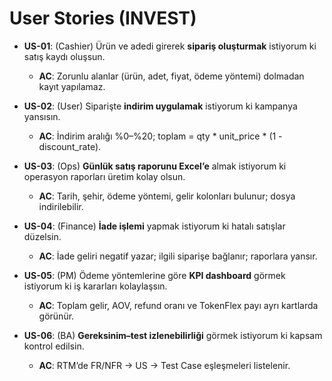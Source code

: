 # User Stories (INVEST)

- **US-01**: (Cashier) Ürün ve adedi girerek **sipariş oluşturmak** istiyorum ki satış kaydı oluşsun.
  - **AC**: Zorunlu alanlar (ürün, adet, fiyat, ödeme yöntemi) dolmadan kayıt yapılamaz.

- **US-02**: (User) Siparişte **indirim uygulamak** istiyorum ki kampanya yansısın.
  - **AC**: İndirim aralığı %0–%20; toplam = qty * unit_price * (1 - discount_rate).

- **US-03**: (Ops) **Günlük satış raporunu Excel’e** almak istiyorum ki operasyon raporları üretim kolay olsun.
  - **AC**: Tarih, şehir, ödeme yöntemi, gelir kolonları bulunur; dosya indirilebilir.

- **US-04**: (Finance) **İade işlemi** yapmak istiyorum ki hatalı satışlar düzelsin.
  - **AC**: İade geliri negatif yazar; ilgili siparişe bağlanır; raporlara yansır.

- **US-05**: (PM) Ödeme yöntemlerine göre **KPI dashboard** görmek istiyorum ki iş kararları kolaylaşsın.
  - **AC**: Toplam gelir, AOV, refund oranı ve TokenFlex payı ayrı kartlarda görünür.

- **US-06**: (BA) **Gereksinim–test izlenebilirliği** görmek istiyorum ki kapsam kontrol edilsin.
  - **AC**: RTM’de FR/NFR → US → Test Case eşleşmeleri listelenir.
